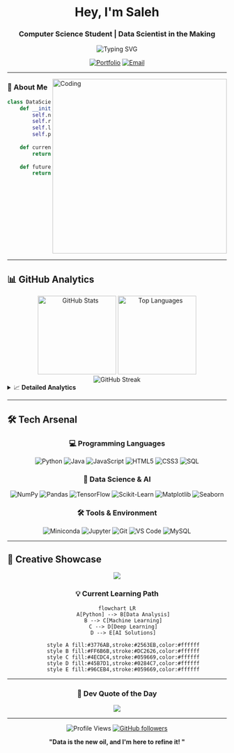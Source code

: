 <div align="center">

# Hey, I'm Saleh

### Computer Science Student | Data Scientist in the Making

<img src="https://readme-typing-svg.herokuapp.com?font=Fira+Code&pause=1000&color=58A6FF&center=true&vCenter=true&width=435&lines=CS+Student+%7C+Data+Science+Enthusiast;Building+AI-Powered+Solutions;Always+Learning%2C+Always+Growing" alt="Typing SVG" />

[![Portfolio](https://img.shields.io/badge/🌐_Portfolio-000000?style=for-the-badge&logo=github&logoColor=white)](https://salehalomair.github.io/MyWebsite/)
[![Email](https://img.shields.io/badge/📧_Email_Me-EA4335?style=for-the-badge&logo=gmail&logoColor=white)](mailto:salehomair1424@gmail.com)

</div>

---

<img align="right" alt="Coding" width="400" src="https://raw.githubusercontent.com/abhisheknaiidu/abhisheknaiidu/master/code.gif">

### 🎯 About Me

```python
class DataScientist:
    def __init__(self):
        self.name = "Saleh Alomair"
        self.role = "CS Student & Future Data Scientist"
        self.language_spoken = ["ar_SA", "en_US"]
        self.passions = ["Machine Learning", "AI Engineering", "Clean Code"]
        
    def current_focus(self):
        return ["Deep Learning", "Data Visualization", "Backend Systems"]
        
    def future_goals(self):
        return "Becoming a top-tier data scientist 📊🚀"
```

<br clear="right"/>

---

## 📊 GitHub Analytics

<div align="center">

<img height="180em" src="https://github-readme-stats.vercel.app/api?username=SalehAlomair&show_icons=true&theme=tokyonight&include_all_commits=true&count_private=true&hide_border=true" alt="GitHub Stats"/>
<img height="180em" src="https://github-readme-stats.vercel.app/api/top-langs/?username=SalehAlomair&layout=compact&theme=tokyonight&include_all_commits=true&hide_border=true" alt="Top Languages"/>

</div>

<div align="center">
<img src="https://github-readme-streak-stats.herokuapp.com/?user=SalehAlomair&theme=tokyonight&hide_border=true" alt="GitHub Streak"/>
</div>

<details>
<summary>📈 <b>Detailed Analytics</b></summary>
<br>
<div align="center">
<img src="https://github-readme-activity-graph.vercel.app/graph?username=SalehAlomair&bg_color=1a1b27&color=70a5fd&line=70a5fd&point=ffb86c&area=true&hide_border=true" alt="Contribution Graph"/>
</div>
</details>

---

## 🛠️ Tech Arsenal

<div align="center">

### 💻 Programming Languages
![Python](https://img.shields.io/badge/Python-3776AB?style=for-the-badge&logo=python&logoColor=white)
![Java](https://img.shields.io/badge/Java-ED8B00?style=for-the-badge&logo=openjdk&logoColor=white)
![JavaScript](https://img.shields.io/badge/JavaScript-F7DF1E?style=for-the-badge&logo=javascript&logoColor=black)
![HTML5](https://img.shields.io/badge/HTML5-E34F26?style=for-the-badge&logo=html5&logoColor=white)
![CSS3](https://img.shields.io/badge/CSS3-1572B6?style=for-the-badge&logo=css3&logoColor=white)
![SQL](https://img.shields.io/badge/SQL-4479A1?style=for-the-badge&logo=mysql&logoColor=white)

### 🤖 Data Science & AI
![NumPy](https://img.shields.io/badge/NumPy-013243?style=for-the-badge&logo=numpy&logoColor=white)
![Pandas](https://img.shields.io/badge/Pandas-150458?style=for-the-badge&logo=pandas&logoColor=white)
![TensorFlow](https://img.shields.io/badge/TensorFlow-FF6F00?style=for-the-badge&logo=tensorflow&logoColor=white)
![Scikit-Learn](https://img.shields.io/badge/Scikit--Learn-F7931E?style=for-the-badge&logo=scikit-learn&logoColor=white)
![Matplotlib](https://img.shields.io/badge/Matplotlib-11557c?style=for-the-badge&logo=python&logoColor=white)
![Seaborn](https://img.shields.io/badge/Seaborn-3776AB?style=for-the-badge&logo=python&logoColor=white)

### 🛠️ Tools & Environment
![Miniconda](https://img.shields.io/badge/Miniconda-44A833?style=for-the-badge&logo=anaconda&logoColor=white)
![Jupyter](https://img.shields.io/badge/Jupyter-F37626?style=for-the-badge&logo=jupyter&logoColor=white)
![Git](https://img.shields.io/badge/Git-F05032?style=for-the-badge&logo=git&logoColor=white)
![VS Code](https://img.shields.io/badge/VS%20Code-007ACC?style=for-the-badge&logo=visual-studio-code&logoColor=white)
![MySQL](https://img.shields.io/badge/MySQL-4479A1?style=for-the-badge&logo=mysql&logoColor=white)

</div>

---

## 🎨 Creative Showcase

<div align="center">
  <img src="https://capsule-render.vercel.app/api?type=waving&color=gradient&customColorList=12,20,6&height=120&section=header&text=Data%20Science%20Journey&fontSize=35&fontColor=ffffff&fontAlignY=35&desc=Transforming%20Data%20into%20Insights&descSize=16&descAlignY=60&descAlign=50&animation=fadeIn" />
</div>

<div align="center">
  
### 💡 Current Learning Path
  
```mermaid
flowchart LR
    A[Python] --> B[Data Analysis]
    B --> C[Machine Learning]
    C --> D[Deep Learning]
    D --> E[AI Solutions]
    
    style A fill:#3776AB,stroke:#2563EB,color:#ffffff
    style B fill:#FF6B6B,stroke:#DC2626,color:#ffffff
    style C fill:#4ECDC4,stroke:#059669,color:#ffffff
    style D fill:#45B7D1,stroke:#0284C7,color:#ffffff
    style E fill:#96CEB4,stroke:#059669,color:#ffffff
```

</div>

---


<div align="center">

### 💭 Dev Quote of the Day
<img src="https://quotes-github-readme.vercel.app/api?type=horizontal&theme=tokyonight" />

---

![Profile Views](https://komarev.com/ghpvc/?username=SalehAlomair&color=58A6FF&style=for-the-badge)
[![GitHub followers](https://img.shields.io/github/followers/SalehAlomair?logo=GitHub&style=for-the-badge)](https://github.com/SalehAlomair)

**"Data is the new oil, and I'm here to refine it! "**

</div>
